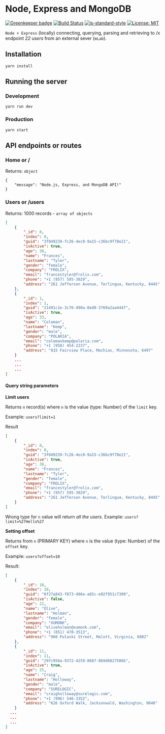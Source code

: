 # Node, Express and MongoDB

[![Greenkeeper badge](https://badges.greenkeeper.io/alpersonalwebsite/node-express-mongo-db.svg)](https://greenkeeper.io/)
[![Build Status](https://travis-ci.com/alpersonalwebsite/node-express-mongo-db.svg?branch=master)](https://travis-ci.com/alpersonalwebsite/node-express-mongo-db)
[![js-standard-style](https://img.shields.io/badge/code%20style-standard-brightgreen.svg)](http://standardjs.com)
[![License: MIT](https://img.shields.io/badge/License-MIT-brightgreen.svg)](https://opensource.org/licenses/MIT)


`Node + Express` (locally) connecting, querying, parsing and retrieving to /x endpoint *22 users* from an external sever (`mLab`).

## Installation
```
yarn install
```
## Running the server

### Development
```
yarn run dev
```

### Production
```
yarn start
```

## API endpoints or routes 

### Home or / 
Returns: `object`
```
{
    "message": "Node.js, Express, and MongoDB API!"
}
```
### Users or /users
Returns: 1000 records - `array of objects`
```json
[
    {
        "_id": 0,
        "index": 0,
        "guid": "3f049239-fc26-4ec0-9a15-c36bc9f78e21",
        "isActive": true,
        "age": 38,
        "name": "Frances",
        "lastname": "Tyler",
        "gender": "female",
        "company": "FROLIX",
        "email": "francestyler@frolix.com",
        "phone": "+1 (957) 595-3029",
        "address": "261 Jefferson Avenue, Terlingua, Kentucky, 8445"
    },
    {
        "_id": 1,
        "index": 1,
        "guid": "21491c1e-3c76-490a-8ed8-3769a2aa4447",
        "isActive": true,
        "age": 33,
        "name": "Coleman",
        "lastname": "Kemp",
        "gender": "male",
        "company": "POLARIA",
        "email": "colemankemp@polaria.com",
        "phone": "+1 (958) 454-2237",
        "address": "815 Fairview Place, Machias, Minnesota, 6497"
    }
    ...
    ...
    ...
]
```

#### Query string parameters

**Limit users**

Returns `n` record(s) where `n` is the value (type: Number) of the `limit` key.

Example: `users?limit=1`

Result
```json
[
    {
        "_id": 0,
        "index": 0,
        "guid": "3f049239-fc26-4ec0-9a15-c36bc9f78e21",
        "isActive": true,
        "age": 38,
        "name": "Frances",
        "lastname": "Tyler",
        "gender": "female",
        "company": "FROLIX",
        "email": "francestyler@frolix.com",
        "phone": "+1 (957) 595-3029",
        "address": "261 Jefferson Avenue, Terlingua, Kentucky, 8445"
    }
]
```

Wrong type for `n` value will return *all the users*.
Example: `users?limit=%27Hello%27`

**Setting offset**

Returns from `n` (PRIMARY KEY) where `n` is the value (type: Number) of the `offset` key.

Example: `users?offset=10`

Result:
```json
[
    {
        "_id": 10,
        "index": 10,
        "guid": "8f27a843-f873-496e-a65c-e92f951c7309",
        "isActive": false,
        "age": 22,
        "name": "Olive",
        "lastname": "Holman",
        "gender": "female",
        "company": "XUMONK",
        "email": "oliveholman@xumonk.com",
        "phone": "+1 (851) 470-3513",
        "address": "960 Pulaski Street, Malott, Virginia, 6802"
    },
    {
        "_id": 11,
        "index": 11,
        "guid": "297c956a-9372-4259-8687-0b9d6827586b",
        "isActive": true,
        "age": 25,
        "name": "Craig",
        "lastname": "Holloway",
        "gender": "male",
        "company": "SURELOGIC",
        "email": "craigholloway@surelogic.com",
        "phone": "+1 (996) 546-3352",
        "address": "626 Oxford Walk, Jacksonwald, Washington, 9040"
    }
  ...
  ...
  ...
]
```